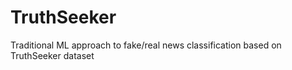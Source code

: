 # TruthSeeker
Traditional ML approach to fake/real news classification based on TruthSeeker dataset
